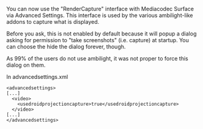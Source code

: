 You can now use the "RenderCapture" interface with Mediacodec Surface via Advanced Settings.
This interface is used by the various ambilight-like addons to capture what is displayed.

Before you ask, this is not enabled by default because it will popup a dialog asking for permission to "take screenshots" (i.e. capture) at startup. You can choose the hide the dialog forever, though.

As 99% of the users do not use ambilight, it was not proper to force this dialog on them.

In advancedsettings.xml 

    <advancedsettings>
    [...]
      <video>
        <usedroidprojectioncapture>true</usedroidprojectioncapture>
      </video>
    [...]
    </advancedsettings>

